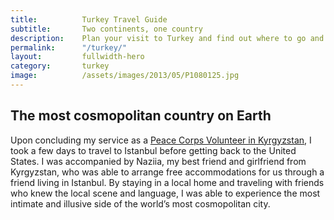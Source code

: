 ```yaml
---
title: 			Turkey Travel Guide
subtitle: 		Two continents, one country
description: 	Plan your visit to Turkey and find out where to go and what to do in Turkey. Read about itineraries, activities, places to stay and travel essentials.
permalink: 		"/turkey/"
layout: 		fullwidth-hero
category: 		turkey
image: 			/assets/images/2013/05/P1080125.jpg
---
```


## The most cosmopolitan country on Earth

Upon concluding my service as a [Peace Corps Volunteer in Kyrgyzstan](/kyrgyzstan/), I took a few days to travel to Istanbul before getting back to the United States. I was accompanied by Naziia, my best friend and girlfriend from Kyrgyzstan, who was able to arrange free accommodations for us through a friend living in Istanbul. By staying in a local home and traveling with friends who knew the local scene and language, I was able to experience the most intimate and illusive side of the world’s most cosmopolitan city.